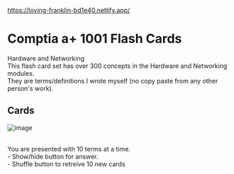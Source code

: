 https://loving-franklin-bd1e40.netlify.app/

# Comptia a+ 1001 Flash Cards </br>
Hardware and Networking </br>
This flash card set has over 300 concepts in the Hardware and Networking modules. </br>
They are terms/definitions I wrote myself (no copy paste from any other person's work). </br>
## Cards
![image](https://user-images.githubusercontent.com/60686512/113685328-6bba6200-96c6-11eb-8c85-9070c5db2709.png)

</br>
You are presented with 10 terms at a time. <br>
- Show/hide button for answer. </br>
- Shuffle button to retreive 10 new cards <br>
